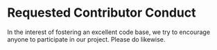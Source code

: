 # Requested Contributor Conduct

In the interest of fostering an excellent code base, we try to encourage anyone
to participate in our project. Please do likewise.
